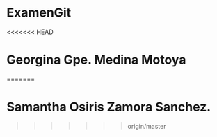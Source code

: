 # ExamenGit
<<<<<<< HEAD
# Georgina Gpe. Medina Motoya
=======
# Samantha Osiris Zamora Sanchez.
>>>>>>> origin/master
